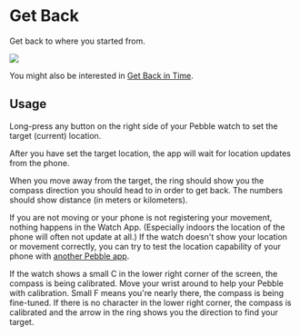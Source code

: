 Get Back
========

Get back to where you started from.

<a href="http://pblweb.com/appstore/52cae46a6126ce093f000064" title="Get Back on the Pebble appstore">
  <img src="http://pblweb.com/badge/52cae46a6126ce093f000064/black/large/" />
</a>


You might also be interested in [Get Back in Time](http://getback.timelinepush.com/).

Usage
-----

Long-press any button on the right side of your Pebble watch to set the target (current) location.

After you have set the target location, the app will wait for location updates from the phone.

When you move away from the target, the ring should show you the compass direction you should head to in order to get back. The numbers should show distance (in meters or kilometers).

If you are not moving or your phone is not registering your movement, nothing happens in the Watch App. (Especially indoors the location of the phone will often not update at all.) If the watch doesn't show your location or movement correctly, you can try to test the location capability of your phone with [another Pebble app](https://apps.getpebble.com/applications/54b3cfebd5587f3596000056).

If the watch shows a small C in the lower right corner of the screen, the compass is being calibrated. Move your wrist around to help your Pebble with calibration. Small F means you're nearly there, the compass is being fine-tuned. If there is no character in the lower right corner, the compass is calibrated and the arrow in the ring shows you the direction to find your target.
